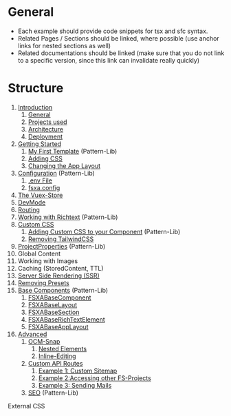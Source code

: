# General

- Each example should provide code snippets for tsx and sfc syntax.
- Related Pages / Sections should be linked, where possible (use anchor links for nested sections as well)
- Related documentations should be linked (make sure that you do not link to a specific version, since this link can invalidate really quickly)

# Structure

1. [Introduction](Introduction.md)
   1. [General](Introduction.md#general)
   2. [Projects used](Introduction.md#projects-used)
   3. [Architecture](Introduction.md#architecture)
   4. [Deployment](Introduction.md#deployment)
2. [Getting Started](getting-started/index.md)
   1. [My First Template](getting-started/index.md) (Pattern-Lib)
   2. [Adding CSS](getting-started/index.md)
   3. [Changing the App Layout](getting-started/index.md)
3. [Configuration](Configuration.md) (Pattern-Lib)
   1. [.env File](Configuration.md#env-file)
   2. [fsxa.config](Configuration.md#fsxaconfig)
4. [The Vuex-Store](VuexStore.md)
5. [DevMode](DevMode.md)
6. [Routing](Routing.md)
7. [Working with Richtext](Richtext.md) (Pattern-Lib)
8. [Custom CSS](css/index.md)
   1. [Adding Custom CSS to your Component](css/Component.md) (Pattern-Lib)
   2. [Removing TailwindCSS](css/RemovingTailwind.md)
9. [ProjectProperties](ProjectProperties.md) (Pattern-Lib)
10. Global Content
11. Working with Images
12. Caching (StoredContent, TTL)
13. [Server Side Rendering (SSR)](SSR.md)
14. [Removing Presets](RemovingPresets.md)
15. [Base Components](components/index.md) (Pattern-Lib)
    1. [FSXABaseComponent](components/FSXABaseComponent.md)
    2. [FSXABaseLayout](components/FSXABaseLayout.md)
    3. [FSXABaseSection](components/FSXABaseSection.md)
    4. [FSXABaseRichTextElement](components/FSXABaseRichTextElement.md)
    5. [FSXABaseAppLayout](components/FSXABaseAppLayout.md)
16. [Advanced](advanced/index.md)
    1. [OCM-Snap](advanced/TPP-Snap.md)
       1. [Nested Elements](advanced/TPP-Snap.md#nested-elements)
       2. [Inline-Editing](advanced/TPP-Snap.md#inline-editing)
    2. [Custom API Routes](advanced/custom-api-routes/index.md)
       1. [Example 1: Custom Sitemap](advanced/custom-api-routes/CustomSitemap.md)
       2. [Example 2:Accessing other FS-Projects](advanced/custom-api-routes/AccessingOtherProjects.md)
       3. [Example 3: Sending Mails](advanced/custom-api-routes/SendingMails.md)
    3. [SEO](advanced/SEO.md) (Pattern-Lib)

External CSS
